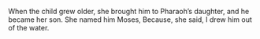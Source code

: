 When the child grew older, she brought him to Pharaoh’s daughter, and he became her son. She named him Moses, Because, she said, I drew him out of the water.
